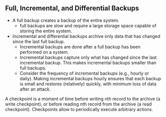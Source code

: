 # 
## Full, Incremental, and Differential Backups
* A full backup creates a backup of the entire system.
    * full backups are slow and require a large storage space capable of storing the entire system.
* Incremental and differential backups archive only data that has changed since the last full backup.
    * Incremental backups are done after a full backup has been performed on a system.
    * Incremental backups capture only what has changed since the last incremental backup. This makes incremental backups smaller than full backups.
    * Consider the frequency of incremental backups (e.g., hourly or daily). Making incremental backups hourly ensures that each backup is small and restores (relatively) quickly, with minimum loss of data after an attack.

A checkpoint is a moment of time before writing nth record to the archive (a write checkpoint), or before reading nth record from the archive (a read checkpoint). Checkpoints allow to periodically execute arbitrary actions.